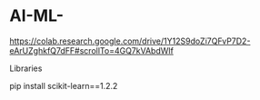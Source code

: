 # AI-ML-
https://colab.research.google.com/drive/1Y12S9doZi7QFvP7D2-eArUZghkfQ7dFF#scrollTo=4GQ7kVAbdWlf

Libraries

pip install scikit-learn==1.2.2
